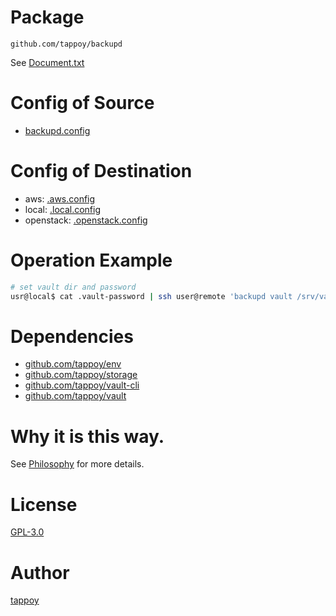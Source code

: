 # Package
`github.com/tappoy/backupd`

See [Document.txt](Document.txt)

# Config of Source
- [backupd.config](./test-data/config/backupd.config)

# Config of Destination
- aws: [.aws.config](https://github.com/tappoy/storage/blob/main/.aws.config.sample)
- local: [.local.config](https://github.com/tappoy/storage/blob/main/.local.config.sample)
- openstack: [.openstack.config](https://github.com/tappoy/storage/blob/main/.openstack.config.sample)

# Operation Example
```sh
# set vault dir and password
usr@local$ cat .vault-password | ssh user@remote 'backupd vault /srv/vault'
```

# Dependencies
- [github.com/tappoy/env](https://github.com/tappoy/env)
- [github.com/tappoy/storage](https://github.com/tappoy/storage)
- [github.com/tappoy/vault-cli](https://github.com/tappoy/vault-cli)
- [github.com/tappoy/vault](https://github.com/tappoy/vault)

# Why it is this way.
See [Philosophy](https://github.com/tappoy/philosophy) for more details.

# License
[GPL-3.0](LICENSE)

# Author
[tappoy](https://github.com/tappoy)
